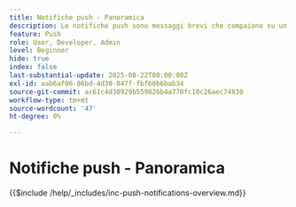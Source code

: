 ```yaml
---
title: Notifiche push - Panoramica
description: Le notifiche push sono messaggi brevi che compaiono su un telefono, un tablet o un computer, anche quando l’utente non utilizza l’app che li ha inviati. Sono un modo per le app di "colpirti sulla spalla" e attirare la tua attenzione.
feature: Push
role: User, Developer, Admin
level: Beginner
hide: true
index: false
last-substantial-update: 2025-08-22T00:00:00Z
exl-id: aab6af06-86bd-4d30-847f-fbf60b6bab34
source-git-commit: ac61c4d30929b559826b4a770fc10c26aec74830
workflow-type: tm+mt
source-wordcount: '47'
ht-degree: 0%

---
```


# Notifiche push - Panoramica

{{$include /help/_includes/inc-push-notifications-overview.md}}
